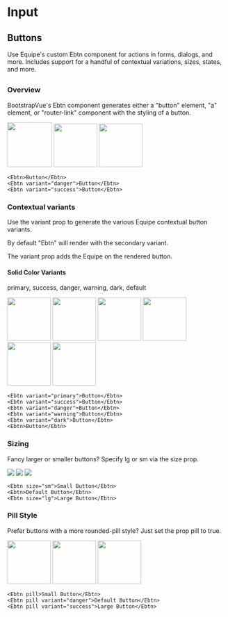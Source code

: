 # Input

## Buttons

Use Equipe's custom Ebtn component for actions in forms, dialogs, and more. Includes support for a handful of contextual variations, sizes, states, and more.

## 

### Overview

BootstrapVue's Ebtn component generates either a "button" element, "a" element, or "router-link" component with the styling of a button.

<img src="../../assets/btn-1.png" width="103"/>
<img src="../../assets/btn-2.png" width="100"/>
<img src="../../assets/btn-3.jpg" width="100"/>

`<Ebtn>Button</Ebtn>`<br>
`<Ebtn variant="danger">Button</Ebtn>`<br>
`<Ebtn variant="success">Button</Ebtn>`<br>

### Contextual variants

Use the variant prop to generate the various Equipe contextual button variants.

By default "Ebtn" will render with the secondary variant.

The variant prop adds the Equipe on the rendered button.

#### Solid Color Variants

primary, success, danger, warning, dark, default

<img src="../../assets/btn-10.jpg" width="100"/>
<img src="../../assets/btn-3.jpg" width="100"/>
<img src="../../assets/btn-2.png" width="100"/>
<img src="../../assets/btn-11.jpg" width="100"/>
<img src="../../assets/btn-12.jpg" width="100"/>
<img src="../../assets/btn-1.png" width="100"/>

`<Ebtn variant="primary">Button</Ebtn>`<br>
`<Ebtn variant="success">Button</Ebtn>`<br>
`<Ebtn variant="danger">Button</Ebtn>`<br>
`<Ebtn variant="warning">Button</Ebtn>`<br>
`<Ebtn variant="dark">Button</Ebtn>`<br>
`<Ebtn>Button</Ebtn>`<br>

### Sizing

Fancy larger or smaller buttons? Specify lg or sm via the size prop.

<img src="../../assets/btn-4.jpg" />
<img src="../../assets/btn-5.jpg" />
<img src="../../assets/btn-6.jpg" />

`<Ebtn size="sm">Small Button</Ebtn>`<br>
`<Ebtn>Default Button</Ebtn>`<br>
`<Ebtn size="lg">Large Button</Ebtn>`<br>

### Pill Style

Prefer buttons with a more rounded-pill style? Just set the prop pill to true.

<img src="../../assets/btn-7.jpg" width="100" />
<img src="../../assets/btn-8.jpg" width="100" />
<img src="../../assets/btn-9.jpg" width="100" />

`<Ebtn pill>Small Button</Ebtn>`<br>
`<Ebtn pill variant="danger">Default Button</Ebtn>`<br>
`<Ebtn pill variant="success">Large Button</Ebtn>`<br>
